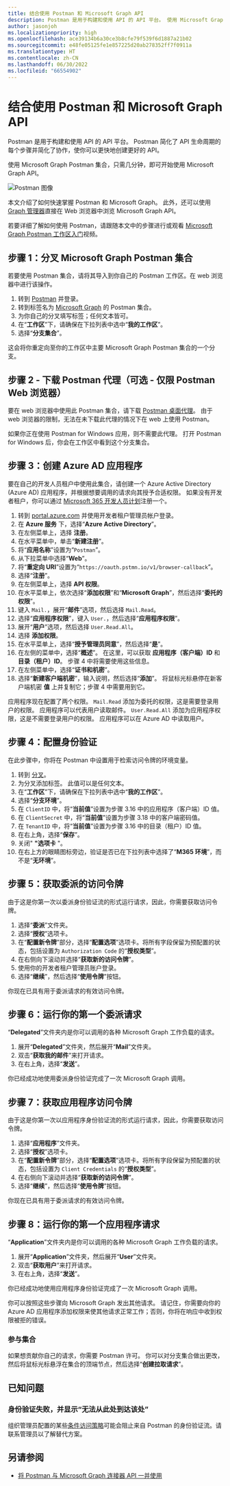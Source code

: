 ```yaml
---
title: 结合使用 Postman 和 Microsoft Graph API
description: Postman 是用于构建和使用 API 的 API 平台。 使用 Microsoft Graph Postman 集合开始使用Microsoft Graph API。
author: jasonjoh
ms.localizationpriority: high
ms.openlocfilehash: ace39134b6a30ce3b8cfe79f539f6d1887a21b02
ms.sourcegitcommit: e48fe05125fe1e857225d20ab278352ff7f0911a
ms.translationtype: HT
ms.contentlocale: zh-CN
ms.lasthandoff: 06/30/2022
ms.locfileid: "66554902"
---
```

# <a name="use-postman-with-the-microsoft-graph-api"></a>结合使用 Postman 和 Microsoft Graph API

Postman 是用于构建和使用 API 的 API 平台。 Postman 简化了 API 生命周期的每个步骤并简化了协作，使你可以更快地创建更好的 API。

使用 Microsoft Graph Postman 集合，只需几分钟，即可开始使用 Microsoft Graph API。

![Postman 图像](images/postman-screenshot.png)

本文介绍了如何快速掌握 Postman 和 Microsoft Graph。 此外，还可以使用 [Graph 管理器](https://developer.microsoft.com/graph/graph-explorer)直接在 Web 浏览器中浏览 Microsoft Graph API。

若要详细了解如何使用 Postman，请跟随本文中的步骤进行或观看 [Microsoft Graph Postman 工作区入门](https://youtu.be/3RTHY3jScmA)视频。

## <a name="step-1-fork-the-microsoft-graph-postman-collection"></a>步骤 1：分叉 Microsoft Graph Postman 集合

若要使用 Postman 集合，请将其导入到你自己的 Postman 工作区。在 web 浏览器中进行该操作。

1. 转到 [Postman](https://www.postman.com/) 并登录。
1. 转到标签名为 [Microsoft Graph](https://www.postman.com/microsoftgraph/workspace/microsoft-graph/collection/455214-085f7047-1bec-4570-9ed0-3a7253be148c/fork) 的 Postman 集合。
1. 为你自己的分叉填写标签；任何文本皆可。
1. 在“**工作区**”下，请确保在下拉列表中选中“**我的工作区**”。
1. 选择“**分支集合**”。

这会将你重定向至你的工作区中主要 Microsoft Graph Postman 集合的一个分支。

## <a name="step-2-download-the-postman-agent-optional---postman-web-browser-only"></a>步骤 2 - 下载 Postman 代理（可选 - 仅限 Postman Web 浏览器） 

要在 web 浏览器中使用此 Postman 集合，请下载 [Postman 桌面代理](https://www.postman.com/downloads)。 由于 web 浏览器的限制，无法在未下载此代理的情况下在 web 上使用 Postman。

如果你正在使用 Postman for Windows 应用，则不需要此代理。 打开 Postman for Windows 后，你会在工作区中看到这个分支集合。

## <a name="step-3-create-an-azure-ad-application"></a>步骤 3：创建 Azure AD 应用程序

要在自己的开发人员租户中使用此集合，请创建一个 Azure Active Directory (Azure AD) 应用程序，并根据想要调用的请求向其授予合适权限。 如果没有开发者租户，你可以通过 [Microsoft 365 开发人员计划](https://developer.microsoft.com/microsoft-365/dev-program)注册一个。

1. 转到 [portal.azure.com](https://portal.azure.com/) 并使用开发者租户管理员帐户登录。
1. 在 **Azure 服务** 下，选择“**Azure Active Directory**”。
1. 在左侧菜单上，选择 **注册**。
1. 在水平菜单中，单击“**新建注册**”。
1. 将“**应用名称**”设置为“`Postman`”。
1. 从下拉菜单中选择“**Web**”。
1. 将“**重定向 URI**”设置为“`https://oauth.pstmn.io/v1/browser-callback`”。
1. 选择“**注册**”。
1. 在左侧菜单上，选择 **API 权限**。
1. 在水平菜单上，依次选择“**添加权限**”和“**Microsoft Graph**”，然后选择“**委托的权限**”。
1. 键入 `Mail.`，展开“**邮件**”选项，然后选择 `Mail.Read`。
1. 选择“**应用程序权限**”，键入 `User.`，然后选择“**应用程序权限**”。
1. 展开“**用户**”选项，然后选择 `User.Read.All`。
1. 选择 **添加权限**。
1. 在水平菜单上，选择“**授予管理员同意**”，然后选择“**是**”。
1. 在左侧的菜单中，选择“**概述**”。 在这里，可以获取 **应用程序（客户端）ID** 和 **目录（租户）ID**。 步骤 4 中将需要使用这些信息。
1. 在左侧菜单中，选择“**证书和机密**”。
1. 选择“**新建客户端机密**”，输入说明，然后选择“**添加**”。 将鼠标光标悬停在新客户端机密 **值** 上并复制它；步骤 4 中需要用到它。

应用程序现在配置了两个权限。 `Mail.Read` 添加为委托的权限，这是需要登录用户的权限。 应用程序可以代表用户读取邮件。 `User.Read.All` 添加为应用程序权限，这是不需要登录用户的权限。 应用程序可以在 Azure AD 中读取用户。

## <a name="step-4-configure-authentication"></a>步骤 4：配置身份验证

在此步骤中，你将在 Postman 中设置用于检索访问令牌的环境变量。

1. 转到 [分叉](https://www.postman.com/microsoftgraph/workspace/microsoft-graph/environment/455214-efbc69b2-69bd-402e-9e72-850b3a49bb21/fork)。
1. 为分叉添加标签。 此值可以是任何文本。
1. 在“**工作区**”下，请确保在下拉列表中选中“**我的工作区**”。
1. 选择“**分支环境**”。
1. 在 `ClientID` 中，将“**当前值**”设置为步骤 3.16 中的应用程序（客户端）ID 值。
1. 在 `ClientSecret` 中，将“**当前值**”设置为步骤 3.18 中的客户端密码值。
1. 在 `TenantID` 中，将“**当前值**”设置为步骤 3.16 中的目录（租户）ID 值。
1. 在右上角，选择“**保存**”。
1. 关闭" **"选项卡** "。
1. 在右上方的眼睛图标旁边，验证是否已在下拉列表中选择了“**M365 环境**”，而不是“**无环境**”。

## <a name="step-5-get-a-delegated-access-token"></a>步骤 5：获取委派的访问令牌

由于这是你第一次以委派身份验证流的形式运行请求，因此，你需要获取访问令牌。

1. 选择“**委派**”文件夹。
1. 选择“**授权**”选项卡。
1. 在“**配置新令牌**”部分，选择“**配置选项**”选项卡。将所有字段保留为预配置的状态，包括设置为 `Authorization Code` 的“**授权类型**”。
1. 在右侧向下滚动并选择“**获取新的访问令牌**”。
1. 使用你的开发者租户管理员账户登录。
1. 选择“**继续**”，然后选择“**使用令牌**”按钮。

你现在已具有用于委派请求的有效访问令牌。

## <a name="step-6-run-your-first-delegated-request"></a>步骤 6：运行你的第一个委派请求

“**Delegated**”文件夹内是你可以调用的各种 Microsoft Graph 工作负载的请求。

1. 展开“**Delegated**”文件夹，然后展开“**Mail**”文件夹。
1. 双击“**获取我的邮件**”来打开请求。
1. 在右上角，选择“**发送**”。

你已经成功地使用委派身份验证完成了一次 Microsoft Graph 调用。

## <a name="step-7-get-an-application-access-token"></a>步骤 7：获取应用程序访问令牌

由于这是你第一次以应用程序身份验证流的形式运行请求，因此，你需要获取访问令牌。

1. 选择“**应用程序**”文件夹。
1. 选择“**授权**”选项卡。
1. 在“**配置新令牌**”部分，选择“**配置选项**”选项卡。将所有字段保留为预配置的状态，包括设置为 `Client Credentials` 的“**授权类型**”。
1. 在右侧向下滚动并选择“**获取新的访问令牌**”。
1. 选择“**继续**”，然后选择“**使用令牌**”按钮。

你现在已具有用于委派请求的有效访问令牌。

## <a name="step-8-run-your-first-application-request"></a>步骤 8：运行你的第一个应用程序请求

“**Application**”文件夹内是你可以调用的各种 Microsoft Graph 工作负载的请求。

1. 展开“**Application**”文件夹，然后展开“**User**”文件夹。
1. 双击“**获取用户**”来打开请求。
1. 在右上角，选择“**发送**”。

你已经成功地使用应用程序身份验证完成了一次 Microsoft Graph 调用。

你可以按照这些步骤向 Microsoft Graph 发出其他请求。 请记住，你需要向你的 Azure AD 应用程序添加权限来使其他请求正常工作；否则，你将在响应中收到权限被拒的错误。

### <a name="contribute-to-the-collection"></a>参与集合

如果想贡献你自己的请求，你需要 Postman 许可。 你可以对分支集合做出更改，然后将鼠标光标悬浮在集合的顶端节点，然后选择“**创建拉取请求**”。

## <a name="known-issues"></a>已知问题

### <a name="authentication-fails-with-you-cant-get-there-from-here"></a>身份验证失败，并显示“无法从此处到达该处”

组织管理员配置的某些[条件访问策略](/azure/active-directory/conditional-access/overview)可能会阻止来自 Postman 的身份验证流。请联系管理员以了解替代方案。

## <a name="see-also"></a>另请参阅

- [将 Postman 与 Microsoft Graph 连接器 API 一并使用](connecting-external-content-connectors-api-postman.md)
